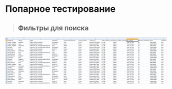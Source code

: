 # Попарное тестирование

> ## Фильтры для поиска

![Попарное тестирование](../assets/pairwise_testing.png "Фильтры для поиска")